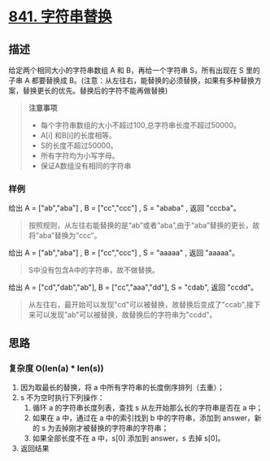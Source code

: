 # [841. 字符串替换](http://www.lintcode.com/zh-cn/problem/string-replace/)

## 描述

给定两个相同大小的字符串数组 A 和 B，再给一个字符串 S，所有出现在 S 里的子串 A 都要替换成 B。(注意：从左往右，能替换的必须替换，如果有多种替换方案，替换更长的优先。替换后的字符不能再做替换)

> **注意事项**  
> * 每个字符串数组的大小不超过100,总字符串长度不超过50000。
> * A[i] 和B[i]的长度相等。
> * S的长度不超过50000。
> * 所有字符均为小写字母。
> * 保证A数组没有相同的字符串

### 样例

给出 A = ["ab","aba"] , B = ["cc","ccc"] , S = "ababa" , 返回 "cccba"。
> 按照规则，从左往右能替换的是“ab”或者“aba”,由于“aba”替换的更长，故将”aba”替换为”ccc”。

给出 A = ["ab","aba"] , B = ["cc","ccc"] , S = "aaaaa" , 返回 "aaaaa"。
> S中没有包含A中的字符串，故不做替换。

给出 A = ["cd","dab","ab"], B = ["cc","aaa","dd"], S = "cdab", 返回 "ccdd"。
> 从左往右，最开始可以发现"cd"可以被替换，故替换后变成了"ccab",接下来可以发现"ab"可以被替换，故替换后的字符串为"ccdd"。

## 思路

### 复杂度 O(len(a) * len(s))

1. 因为取最长的替换，将 a 中所有字符串的长度倒序排列（去重）；
1. s 不为空时执行下列操作：
   1. 循环 a 的字符串长度列表，查找 s 从左开始那么长的字符串是否在 a 中；
   2. 如果在 a 中，通过在 a 中的索引找到 b 中的字符串，添加到 answer，新的 s 为去掉刚才被替换的字符串的字符串；
   3. 如果全部长度不在 a 中，s[0] 添加到 answer，s 去掉 s[0]。
1. 返回结果


